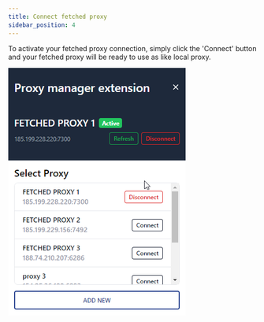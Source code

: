 ```yaml
---
title: Connect fetched proxy
sidebar_position: 4
---
```


To activate your fetched proxy connection, simply click the 'Connect' button and your fetched proxy will be ready to use as like local proxy.

![connect-fetched-proxy](../../assets/fetched-proxy-connection.png)

